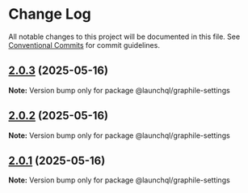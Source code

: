 # Change Log

All notable changes to this project will be documented in this file.
See [Conventional Commits](https://conventionalcommits.org) for commit guidelines.

## [2.0.3](https://github.com/launchql/launchql/compare/@launchql/graphile-settings@2.0.2...@launchql/graphile-settings@2.0.3) (2025-05-16)

**Note:** Version bump only for package @launchql/graphile-settings





## [2.0.2](https://github.com/launchql/launchql/compare/@launchql/graphile-settings@2.0.1...@launchql/graphile-settings@2.0.2) (2025-05-16)

**Note:** Version bump only for package @launchql/graphile-settings





## [2.0.1](https://github.com/launchql/launchql/compare/@launchql/graphile-settings@1.1.3...@launchql/graphile-settings@2.0.1) (2025-05-16)

**Note:** Version bump only for package @launchql/graphile-settings
